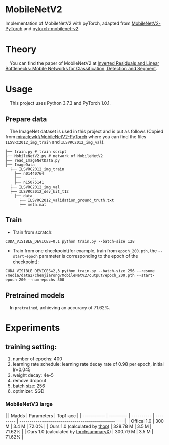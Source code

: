 # MobileNetV2
Implementation of MobileNetV2 with pyTorch, adapted from [MobileNetV2-PyTorch](https://github.com/miraclewkf/MobileNetV2-PyTorch) and [pytorch-mobilenet-v2](https://github.com/tonylins/pytorch-mobilenet-v2).
# Theory
&emsp;You can find the paper of MobileNetV2 at [Inverted Residuals and Linear Bottlenecks: Mobile Networks for Classification, Detection and Segment](https://arxiv.org/abs/1801.04381).

# Usage

&emsp;This project uses Python 3.7.3 and PyTorch 1.0.1.

## Prepare data

&emsp;The ImageNet dataset is used in this project and is put as follows (Copied from [miraclewkf/MobileNetV2-PyTorch](https://github.com/miraclewkf/MobileNetV2-PyTorch) where you can find the files `ILSVRC2012_img_train` and `ILSVRC2012_img_val`).

```
├── train.py # train script
├── MobileNetV2.py # network of MobileNetV2
├── read_ImageNetData.py
├── ImageData
  ├── ILSVRC2012_img_train
    ├── n01440764
    ├──    ...
    ├── n15075141
  ├── ILSVRC2012_img_val
  ├── ILSVRC2012_dev_kit_t12
    ├── data
      ├── ILSVRC2012_validation_ground_truth.txt
      ├── meta.mat
```

## Train

* Train from scratch:

```
CUDA_VISIBLE_DEVICES=0,1 python train.py --batch-size 128
```

* Train from one checkpoint(for example, train from `epoch_200.pth`, the `--start-epoch` parameter is corresponding to the epoch of the checkpoint):

```
CUDA_VISIBLE_DEVICES=2,3 python train.py --batch-size 256 --resume /media/data2/chenjiarong/MobileNetV2/output/epoch_200.pth --start-epoch 200 --num-epochs 300
```

## Pretrained models

&emsp;In `pretrained`, achieving an accuracy of 71.62%.

# Experiments

## training setting:

1. number of epochs: 400
2. learning rate schedule: learning rate decay rate of 0.98 per epoch, initial lr=0.045
3. weight decay: 4e-5
4. remove dropout
5. batch size: 256
6. optimizer: SGD

### MobileNetV3 large
|              | Madds     | Parameters | Top1-acc  |
| -----------  | --------- | ---------- | --------- | ----------------------------------------------------|
| Offical 1.0  | 300 M     | 3.4  M     | 72.0%     |
| Ours    1.0 (calculated by [thop](https://github.com/Lyken17/pytorch-OpCounter))  | 328.78 M     | 3.5 M     | 71.62%     |
| Ours    1.0 (calculated by [torchsummaryX](https://github.com/nmhkahn/torchsummaryX))  | 300.79 M     | 3.5 M     | 71.62%     |
